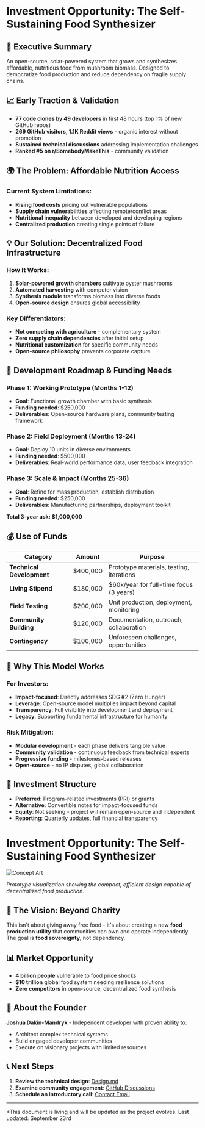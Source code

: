 # Investment Opportunity: The Self-Sustaining Food Synthesizer

## 🎯 Executive Summary
An open-source, solar-powered system that grows and synthesizes affordable, nutritious food from mushroom biomass. Designed to democratize food production and reduce dependency on fragile supply chains.

## 📈 Early Traction & Validation
- **77 code clones by 49 developers** in first 48 hours (top 1% of new GitHub repos)
- **269 GitHub visitors, 1.1K Reddit views** - organic interest without promotion
- **Sustained technical discussions** addressing implementation challenges
- **Ranked #5 on r/SomebodyMakeThis** - community validation

## 🌍 The Problem: Affordable Nutrition Access
### Current System Limitations:
- **Rising food costs** pricing out vulnerable populations
- **Supply chain vulnerabilities** affecting remote/conflict areas
- **Nutritional inequality** between developed and developing regions
- **Centralized production** creating single points of failure

## 💡 Our Solution: Decentralized Food Infrastructure
### How It Works:
1. **Solar-powered growth chambers** cultivate oyster mushrooms
2. **Automated harvesting** with computer vision
3. **Synthesis module** transforms biomass into diverse foods
4. **Open-source design** ensures global accessibility

### Key Differentiators:
- **Not competing with agriculture** - complementary system
- **Zero supply chain dependencies** after initial setup
- **Nutritional customization** for specific community needs
- **Open-source philosophy** prevents corporate capture



## 🚀 Development Roadmap & Funding Needs
### Phase 1: Working Prototype (Months 1-12)
- **Goal**: Functional growth chamber with basic synthesis
- **Funding needed**: $250,000
- **Deliverables**: Open-source hardware plans, community testing framework

### Phase 2: Field Deployment (Months 13-24)  
- **Goal**: Deploy 10 units in diverse environments
- **Funding needed**: $500,000
- **Deliverables**: Real-world performance data, user feedback integration

### Phase 3: Scale & Impact (Months 25-36)
- **Goal**: Refine for mass production, establish distribution
- **Funding needed**: $250,000
- **Deliverables**: Manufacturing partnerships, deployment toolkit

**Total 3-year ask: $1,000,000**

## 💰 Use of Funds
| Category | Amount | Purpose |
|----------|--------|---------|
| **Technical Development** | $400,000 | Prototype materials, testing, iterations |
| **Living Stipend** | $180,000 | $60k/year for full-time focus (3 years) |
| **Field Testing** | $200,000 | Unit production, deployment, monitoring |
| **Community Building** | $120,000 | Documentation, outreach, collaboration |
| **Contingency** | $100,000 | Unforeseen challenges, opportunities |

## 🌱 Why This Model Works
### For Investors:
- **Impact-focused**: Directly addresses SDG #2 (Zero Hunger)
- **Leverage**: Open-source model multiplies impact beyond capital
- **Transparency**: Full visibility into development and deployment
- **Legacy**: Supporting fundamental infrastructure for humanity

### Risk Mitigation:
- **Modular development** - each phase delivers tangible value
- **Community validation** - continuous feedback from technical experts
- **Progressive funding** - milestones-based releases
- **Open-source** - no IP disputes, global collaboration

## 🤝 Investment Structure
- **Preferred**: Program-related investments (PRI) or grants
- **Alternative**: Convertible notes for impact-focused funds
- **Equity**: Not seeking - project will remain open-source and independent
- **Reporting**: Quarterly updates, full financial transparency

# Investment Opportunity: The Self-Sustaining Food Synthesizer

![Concept Art](https://github.com/JDM95aus/Self-sustaining-solar-food-synthesiser-/raw/main/0_1%20(1).jpeg)

*Prototype visualization showing the compact, efficient design capable of decentralized food production.*

## 🎪 The Vision: Beyond Charity
This isn't about giving away free food - it's about creating a new **food production utility** that communities can own and operate independently. The goal is **food sovereignty**, not dependency.

## 📊 Market Opportunity
- **4 billion people** vulnerable to food price shocks
- **$10 trillion** global food system needing resilience solutions
- **Zero competitors** in open-source, decentralized food synthesis

## 👤 About the Founder
**Joshua Dakin-Mandryk** - Independent developer with proven ability to:
- Architect complex technical systems
- Build engaged developer communities  
- Execute on visionary projects with limited resources

## 📞 Next Steps
1. **Review the technical design**: [Design.md](./Design.md)
2. **Examine community engagement**: [GitHub Discussions](link)
3. **Schedule an introductory call**: [Contact Email](mailto:your-email@domain.com)

---

*This document is living and will be updated as the project evolves. Last updated: September 23rd
